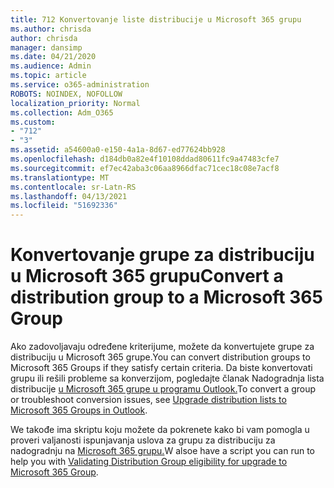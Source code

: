 ```yaml
---
title: 712 Konvertovanje liste distribucije u Microsoft 365 grupu
ms.author: chrisda
author: chrisda
manager: dansimp
ms.date: 04/21/2020
ms.audience: Admin
ms.topic: article
ms.service: o365-administration
ROBOTS: NOINDEX, NOFOLLOW
localization_priority: Normal
ms.collection: Adm_O365
ms.custom:
- "712"
- "3"
ms.assetid: a54600a0-e150-4a1a-8d67-ed77624bb928
ms.openlocfilehash: d184db0a82e4f10108ddad80611fc9a47483cfe7
ms.sourcegitcommit: ef7ec42aba3c06aa8966dfac71cec18c08e7acf8
ms.translationtype: MT
ms.contentlocale: sr-Latn-RS
ms.lasthandoff: 04/13/2021
ms.locfileid: "51692336"
---
```

# <a name="convert-a-distribution-group-to-a-microsoft-365-group"></a><span data-ttu-id="a0e90-102">Konvertovanje grupe za distribuciju u Microsoft 365 grupu</span><span class="sxs-lookup"><span data-stu-id="a0e90-102">Convert a distribution group to a Microsoft 365 Group</span></span>

<span data-ttu-id="a0e90-103">Ako zadovoljavaju određene kriterijume, možete da konvertujete grupe za distribuciju u Microsoft 365 grupe.</span><span class="sxs-lookup"><span data-stu-id="a0e90-103">You can convert distribution groups to Microsoft 365 Groups if they satisfy certain criteria.</span></span> <span data-ttu-id="a0e90-104">Da biste konvertovati grupu ili rešili probleme sa konverzijom, pogledajte članak Nadogradnja lista distribucije [u Microsoft 365 grupe u programu Outlook.](https://docs.microsoft.com/microsoft-365/admin/manage/upgrade-distribution-lists)</span><span class="sxs-lookup"><span data-stu-id="a0e90-104">To convert a group or troubleshoot conversion issues, see [Upgrade distribution lists to Microsoft 365 Groups in Outlook](https://docs.microsoft.com/microsoft-365/admin/manage/upgrade-distribution-lists).</span></span>

<span data-ttu-id="a0e90-105">We takođe ima skriptu koju možete da pokrenete kako bi vam pomogla u proveri valjanosti ispunjavanja uslova za grupu za distribuciju za nadogradnju na [Microsoft 365 grupu.](https://aka.ms/DLToM365Group)</span><span class="sxs-lookup"><span data-stu-id="a0e90-105">W alsoe have a script you can run to help you with [Validating Distribution Group eligibility for upgrade to Microsoft 365 Group](https://aka.ms/DLToM365Group).</span></span>